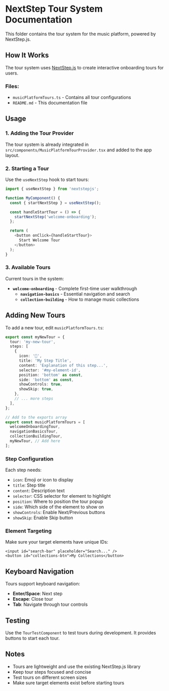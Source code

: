 # NextStep Tour System Documentation

This folder contains the tour system for the music platform, powered by NextStep.js.

## How It Works

The tour system uses [NextStep.js](https://nextstepjs.com/) to create interactive onboarding tours for users.

### Files:
- `musicPlatformTours.ts` - Contains all tour configurations
- `README.md` - This documentation file

## Usage

### 1. Adding the Tour Provider

The tour system is already integrated in `src/components/MusicPlatformTourProvider.tsx` and added to the app layout.

### 2. Starting a Tour

Use the `useNextStep` hook to start tours:

```typescript
import { useNextStep } from 'nextstepjs';

function MyComponent() {
  const { startNextStep } = useNextStep();

  const handleStartTour = () => {
    startNextStep('welcome-onboarding');
  };

  return (
    <button onClick={handleStartTour}>
      Start Welcome Tour
    </button>
  );
}
```

### 3. Available Tours

Current tours in the system:
- **`welcome-onboarding`** - Complete first-time user walkthrough
  - **`navigation-basics`** - Essential navigation and search
  - **`collection-building`** - How to manage music collections

## Adding New Tours

To add a new tour, edit `musicPlatformTours.ts`:

```typescript
export const myNewTour = {
  tour: 'my-new-tour',
  steps: [
    {
      icon: '🎵',
      title: 'My Step Title',
      content: 'Explanation of this step...',
      selector: '#my-element-id',
      position: 'bottom' as const,
      side: 'bottom' as const,
      showControls: true,
      showSkip: true,
    },
    // ... more steps
  ],
};

// Add to the exports array
export const musicPlatformTours = [
  welcomeOnboardingTour,
  navigationBasicsTour,
  collectionBuildingTour,
  myNewTour, // Add here
];
```

### Step Configuration

Each step needs:
- `icon`: Emoji or icon to display
- `title`: Step title
- `content`: Description text
- `selector`: CSS selector for element to highlight
- `position`: Where to position the tour popup
- `side`: Which side of the element to show on
- `showControls`: Enable Next/Previous buttons
- `showSkip`: Enable Skip button

### Element Targeting

Make sure your target elements have unique IDs:

```tsx
<input id="search-bar" placeholder="Search..." />
<button id="collections-btn">My Collections</button>
```

## Keyboard Navigation

Tours support keyboard navigation:
- **Enter/Space**: Next step
- **Escape**: Close tour
- **Tab**: Navigate through tour controls

## Testing

Use the `TourTestComponent` to test tours during development. It provides buttons to start each tour.

## Notes

- Tours are lightweight and use the existing NextStep.js library
- Keep tour steps focused and concise
- Test tours on different screen sizes
- Make sure target elements exist before starting tours 

